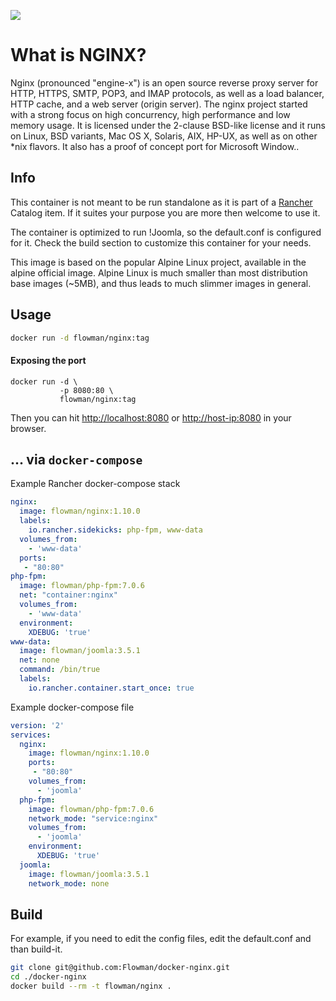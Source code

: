 [![](https://badge.imagelayers.io/flowman/nginx:latest.svg)](https://imagelayers.io/?images=flowman/nginx:latest 'Get your own badge on imagelayers.io')

# What is NGINX?

Nginx (pronounced "engine-x") is an open source reverse proxy server for HTTP, HTTPS, SMTP, POP3, and IMAP protocols, as well as a load balancer, HTTP cache, and a web server (origin server). The nginx project started with a strong focus on high concurrency, high performance and low memory usage. It is licensed under the 2-clause BSD-like license and it runs on Linux, BSD variants, Mac OS X, Solaris, AIX, HP-UX, as well as on other *nix flavors. It also has a proof of concept port for Microsoft Window..

## Info

This container is not meant to be run standalone as it is part of a [Rancher](http://rancher.com) Catalog item. If it suites your purpose you are more then welcome to use it.

The container is optimized to run !Joomla, so the default.conf is configured for it. Check the build section to customize this container for your needs.

This image is based on the popular Alpine Linux project, available in the alpine official image. Alpine Linux is much smaller than most distribution base images (~5MB), and thus leads to much slimmer images in general.

## Usage

```bash
docker run -d flowman/nginx:tag
```

#### Exposing the port

```
docker run -d \
           -p 8080:80 \
           flowman/nginx:tag
```

Then you can hit [http://localhost:8080](http://localhost:8080) or [http://host-ip:8080](http://host-ip:8080) in your browser.

## ... via `docker-compose`

Example Rancher docker-compose stack

```yaml
nginx:
  image: flowman/nginx:1.10.0
  labels:
    io.rancher.sidekicks: php-fpm, www-data
  volumes_from:
    - 'www-data'
  ports:
   - "80:80"
php-fpm:
  image: flowman/php-fpm:7.0.6
  net: "container:nginx"
  volumes_from:
    - 'www-data'
  environment:
    XDEBUG: 'true'
www-data:
  image: flowman/joomla:3.5.1
  net: none
  command: /bin/true
  labels:
    io.rancher.container.start_once: true
```

Example docker-compose file

```yaml
version: '2'
services:
  nginx:
    image: flowman/nginx:1.10.0
    ports:
     - "80:80"
    volumes_from:
      - 'joomla'
  php-fpm:
    image: flowman/php-fpm:7.0.6
    network_mode: "service:nginx"
    volumes_from:
      - 'joomla'
    environment:
      XDEBUG: 'true'
  joomla:
    image: flowman/joomla:3.5.1
    network_mode: none
```

## Build

For example, if you need to edit the config files, edit the default.conf and than build-it.

```bash
git clone git@github.com:Flowman/docker-nginx.git
cd ./docker-nginx
docker build --rm -t flowman/nginx .
```
